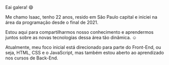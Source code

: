 Eai galera! :smile:

Me chamo Isaac, tenho 22 anos, resido em São Paulo capital e iniciei na área da programação desde o final de 2021.

Estou aqui para compartilharmos nosso conhecimento e aprendermos juntos sobre as novas tecnologias dessa área tão dinâmica. :relaxed:

Atualmente, meu foco inicial está direcionado para parte do Front-End, ou seja, HTML, CSS e o JavaScript, mas também estou aberto ao aprendizado nos cursos de Back-End.

